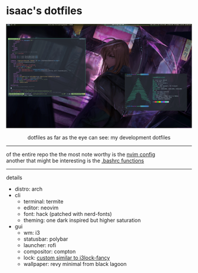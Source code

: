 # isaac's dotfiles

![isaac's dotfiles](https://github.com/isaacmorneau/dotfiles/raw/master/.screenshot.png)

<p align="center">
  dotfiles as far as the eye can see: my development dotfiles
</p>
<hr>

of the entire repo the the most note worthy is the [nvim config](https://github.com/isaacmorneau/dotfiles/blob/master/.config/nvim/init.vim)
<br/>
another that might be interesting is the [.bashrc functions](https://github.com/isaacmorneau/dotfiles/blob/master/.bashrc)

<hr>

details

- distro: arch
- cli
  - terminal: termite
  - editor: neovim
  - font: hack (patched with nerd-fonts)
  - theming: one dark inspired but higher saturation
- gui
  - wm: i3
  - statusbar: polybar
  - launcher: rofi
  - compositor: compton
  - lock: [custom similar to i3lock-fancy](https://github.com/isaacmorneau/dotfiles/blob/master/.local/bin/lock)
  - wallpaper: revy minimal from black lagoon

